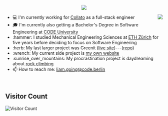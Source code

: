 
<p align="center">
  <img src="https://user-images.githubusercontent.com/41804800/122765027-5bb32700-d2a0-11eb-9804-5fe853e78863.gif")
)
" />
</p>


<div>
	<img align="right" src="https://media1.giphy.com/media/13HgwGsXF0aiGY/giphy.gif" />
	<ul>
	  <li> 💻 I'm currently working for <a href="https://collato.com/">Collato</a> as a full-stack engineer</li>
	  <li> 🎓 I'm currently also getting a Bachelor's Degree in Software Engineering at <a href="https://code.berlin/en/">CODE University</a> </li>
	  <li> :hammer: I studied Mechanical Engineering Sciences at <a href="https://ethz.ch/en.html/">ETH Zürich</a> for five years before deciding to focus on 		Software Engineering
	  <li> :herb: My last larger project was Greenit (<a href="https://greenitcommunity.com">live site</a>)---(<a href="https://github.com/greenit-recipes">repo</a>)</li>
	  <li> :wrench: My current side project is <a href="http://liamgoing.com">my own website</a> </li>
	  <li> :sunrise_over_mountains: My procrastination project is daydreaming about <a href="[https://media.giphy.com/media/SLXFqBMvvdKcU/giphy.gif](https://media0.giphy.com/media/SLXFqBMvvdKcU/giphy.gif?cid=790b7611cdff6da0f26dba1e496a050accf585cfec1a28f0&rid=giphy.gif&ct=g)">rock 			climbing</a> </li>
	  <li> 📫 How to reach me: <a href="mailto: liam.going@code.berlin">liam.going@code.berlin</a> </li>
	</ul>
</div>
<br>

## Visitor Count
![Visitor Count](https://profile-counter.glitch.me/kintsugicode/count.svg)
